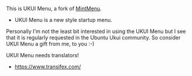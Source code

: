 This is UKUI Menu, a fork of [MintMenu](https://github.com/linuxmint/mintmenu).

  * UKUI Menu is a new style startup menu.

Personally I'm not the least bit interested in using the UKUI Menu but I 
see that it is regularly requested in the Ubuntu Ukui community. So 
consider UKUI Menu a gift from me, to you :-)

UKUI Menu needs translators!

  * https://www.transifex.com/
